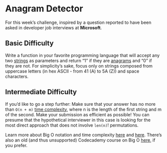 # Anagram Detector

For this week’s challenge, inspired by a question reported to have been asked in developer job interviews at **Microsoft**.

## Basic Difficulty

Write a function in your favorite programming language that will accept any two [strings](https://en.wikipedia.org/wiki/String_(computer_science)) as parameters and return “1” if they are [anagrams](https://en.wikipedia.org/wiki/Anagram) and “0” if they are not.
For simplicity’s sake, focus only on strings composed from uppercase letters (in hex ASCII - from 41 (A) to 5A (Z)) and space characters.

## Intermediate Difficulty

If you’d like to go a step further:
Make sure that your answer has no more than `O(n + m)` [time complexity](https://en.wikipedia.org/wiki/Time_complexity), where n is the length of the first string and m of the second.
Make your submission as efficient as possible! You can presume that the hypothetical interviewer in this case is looking for the most direct approach that does not involve `len(n)`! permutations.

Learn more about Big O notation and time complexity [here](https://stackoverflow.com/questions/487258/what-is-a-plain-english-explanation-of-big-o-notation) and [here](https://rob-bell.net/2009/06/a-beginners-guide-to-big-o-notation). There’s also an old (and thus unsupported) Codecademy course on Big O [here](https://www.codecademy.com/catalog), if you prefer.
